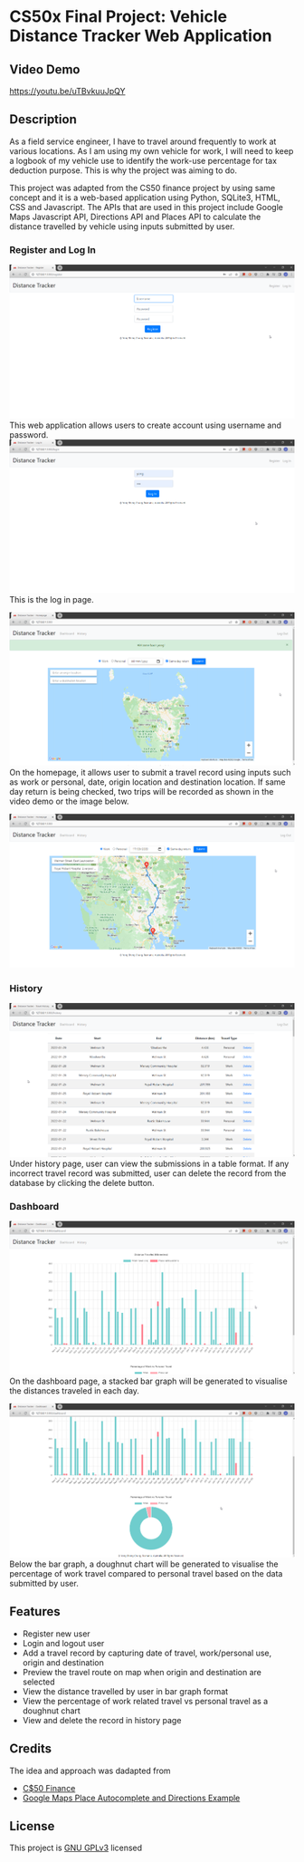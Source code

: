 # CS50x Final Project: Vehicle Distance Tracker Web Application
## Video Demo
https://youtu.be/uTBvkuuJpQY

## Description
As a field service engineer, I have to travel around frequently to work at various locations. As I am using my own vehicle for work, I will need to keep a logbook of my vehicle use to identify the work-use percentage for tax deduction purpose. This is why the project was aiming to do.

This project was adapted from the CS50 finance project by using same concept and it is a web-based application using Python, SQLite3, HTML, CSS and Javascript. The APIs that are used in this project include Google Maps Javascript API, Directions API and Places API to calculate the distance travelled by vehicle using inputs submitted by user.

### Register and Log In
![This is registration page](images/Register.png)
This web application allows users to create account using username and password.
![This is Log in page](images/Login.png)
This is the log in page.

![This is the homepage](images/Homepage.png)
On the homepage, it allows user to submit a travel record using inputs such as work or personal, date, origin location and destination location. If same day return is being checked, two trips will be recorded as shown in the video demo or the image below.

![This is the homepage with user inputs](images/Homepage-inputs.png)


### History
![This is the history page for all travels submitted by user](images/History.png)
Under history page, user can view the submissions in a table format. If any incorrect travel record was submitted, user can delete the record from the database by clicking the delete button.

### Dashboard
![This is the dashboard page](images/Dashboard-bar.png)
On the dashboard page, a stacked bar graph will be generated to visualise the distances traveled in each day.

![This is the doughnut chart](images/Dashboard-doughnut.png)
Below the bar graph, a doughnut chart will be generated to visualise the percentage of work travel compared to personal travel based on the data submitted by user.

## Features
- Register new user
- Login and logout user
- Add a travel record by capturing date of travel, work/personal use, origin and destination
- Preview the travel route on map when origin and destination are selected
- View the distance travelled by user in bar graph format
- View the percentage of work related travel vs personal travel as a doughnut chart
- View and delete the record in history page

## Credits
The idea and approach was dadapted from
- [C$50 Finance](https://cs50.harvard.edu/x/2022/psets/9/finance/)
- [Google Maps Place Autocomplete and Directions Example](https://developers.google.com/maps/documentation/javascript/examples/places-autocomplete-directions#maps_places_autocomplete_directions-javascript)

## License
This project is [GNU GPLv3](https://choosealicense.com/licenses/gpl-3.0/) licensed